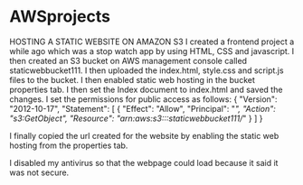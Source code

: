 # AWSprojects
HOSTING A STATIC WEBSITE ON AMAZON S3
I created a frontend project a while ago which was a stop watch app by using HTML, CSS and javascript.
I then created an S3 bucket on AWS management console called staticwebbucket111.
I then uploaded the index.html, style.css and script.js files to the bucket.
I then enabled static web hosting in the bucket properties tab.
I then set the Index document to index.html and saved the changes.
I set the permissions for public access as follows:
  {
    "Version": "2012-10-17",
    "Statement": [
        {
            "Effect": "Allow",
            "Principal": "*",
            "Action": "s3:GetObject",
            "Resource": "arn:aws:s3:::staticwebbucket111/*"
        }
    ]
}

I finally copied the url created for the website by enabling the static web hosting from the properties tab.

I disabled my antivirus so that the webpage could load because it said it was not secure.
